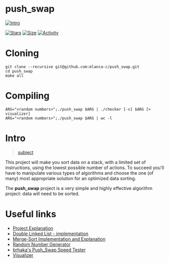 # push_swap
 
 [![Intro](https://img.shields.io/badge/Cursus-push__swap-success?style=for-the-badge&logo=42)](https://github.com/mlanca-c/push_swap)
 
 [![Stars](https://img.shields.io/github/stars/mlanca-c/push_swap?color=yellow&label=Stars&logo=Stars&style=?style=flat)](https://github.com/mlanca-c/push_swap)
 [![Size](https://img.shields.io/github/repo-size/mlanca-c/push_swap?color=blue&label=Size&logo=Size&style=?style=flat)](https://github.com/mlanca-c/push_swap) 
 [![Activity](https://img.shields.io/github/last-commit/mlanca-c/push_swap?color=blueviolet&label=Last%20Commit&style=flat)](https://github.com/mlanca-c/push_swap)
 
# Cloning

 ```
 git clone --recursive git@github.com:mlanca-c/push_swap.git
 cd push_swap
 make all
 ```

# Compiling

 ```
 ARG="<random numbers>";./push_swap $ARG | ./checker [-v] $ARG [> visualizer]
 ARG="<random numbers>";./push_swap $ARG | wc -l
 ```

# Intro

 > [subject](subject.pdf)

 This project will make you sort data on a stack, with a limited set of instructions, using the lowest possible number of actions.
 To succeed you'll have to manipulate various types of algorithms and choose the one (of many) most appropriate solution for an optimized data sorting.

 The **push_swap** project is a very simple and highly effective algorithm project: data will need to be sorted.

# Useful links

 * [Project Explanation](https://medium.com/@jamierobertdawson/push-swap-the-least-amount-of-moves-with-two-stacks-d1e76a71789a)
 * [Double Linked List - implementation](https://www.geeksforgeeks.org/doubly-linked-list/)
 * [Merge-Sort Implementation and Explanation](https://www.geeksforgeeks.org/merge-sort-for-doubly-linked-list/)
 * [Random Number Generator](https://numbergenerator.org/)
 * [brhaka's Push_Swap Speed Tester](https://gist.github.com/brhaka/af12a3b49812014c5cea47301659e750)
 * [Visualizer](https://github.com/o-reo/push_swap_visualizer)
